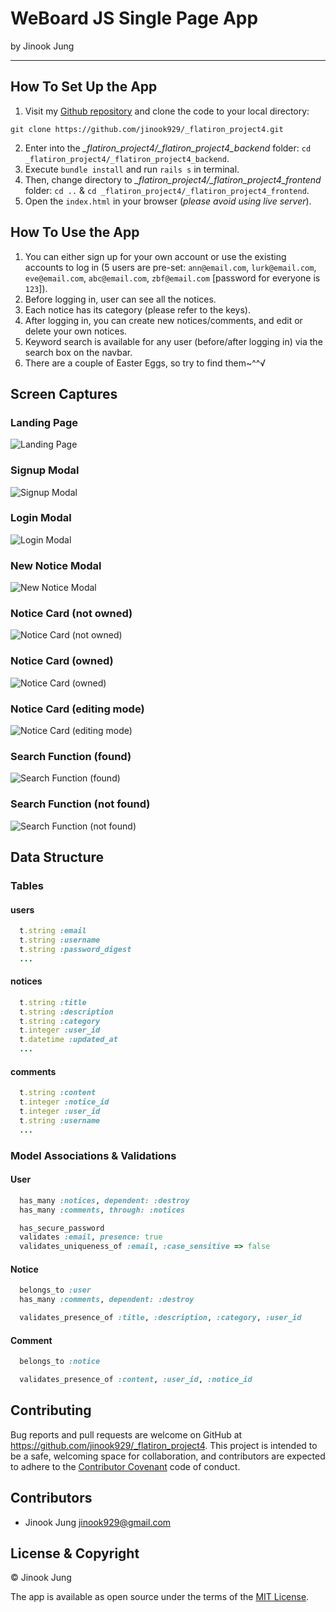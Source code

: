 # WeBoard JS Single Page App

by Jinook Jung

* * * * * * * * * *

## How To Set Up the App

1. Visit my [Github repository](https://github.com/jinook929/_flatiron_project4) and clone the code to your local directory:

 `git clone https://github.com/jinook929/_flatiron_project4.git`

2. Enter into the *_flatiron_project4/_flatiron_project4_backend* folder: `cd _flatiron_project4/_flatiron_project4_backend`.
3. Execute `bundle install` and run `rails s` in terminal.
4. Then, change directory to *_flatiron_project4/_flatiron_project4_frontend* folder: `cd ..` & `cd _flatiron_project4/_flatiron_project4_frontend`.
5. Open the `index.html` in your browser (*please avoid using live server*).

## How To Use the App

1. You can either sign up for your own account or use the existing accounts to log in (5 users are pre-set: `ann@email.com`, `lurk@email.com`, `eve@email.com`, `abc@email.com`, `zbf@email.com` [password for everyone is `123`]).
2. Before logging in, user can see all the notices.
3. Each notice has its category (please refer to the keys).
4. After logging in, you can create new notices/comments, and edit or delete your own notices.
5. Keyword search is available for any user (before/after logging in) via the search box on the navbar.
6. There are a couple of Easter Eggs, so try to find them~^^√

## Screen Captures

### Landing Page

![Landing Page](./_flatiron_project4_frontend/images/01_landing.png)

### Signup Modal

![Signup Modal](./_flatiron_project4_frontend/images/02_signup_modal.png)

### Login Modal

![Login Modal](./_flatiron_project4_frontend/images/03_login_modal.png)

### New Notice Modal

![New Notice Modal](./_flatiron_project4_frontend/images/04_new_notice_modal.png)

### Notice Card (not owned)

![Notice Card (not owned)](./_flatiron_project4_frontend/images/05_notice_card.png)

### Notice Card (owned)

![Notice Card (owned)](./_flatiron_project4_frontend/images/06_notice_card_owned.png)

### Notice Card (editing mode)

![Notice Card (editing mode)](./_flatiron_project4_frontend/images/07_notice_card_edit.png)

### Search Function (found)

![Search Function (found)](./_flatiron_project4_frontend/images/08_search.png)

### Search Function (not found)

![Search Function (not found)](./_flatiron_project4_frontend/images/09_search_not_found.png)

## Data Structure

### Tables

#### users

``` ruby
  t.string :email
  t.string :username
  t.string :password_digest
  ...
```

#### notices

``` ruby
  t.string :title
  t.string :description
  t.string :category
  t.integer :user_id
  t.datetime :updated_at
  ...
```

#### comments

``` ruby
  t.string :content
  t.integer :notice_id
  t.integer :user_id
  t.string :username
  ...
```

### Model Associations & Validations

#### User

``` ruby
  has_many :notices, dependent: :destroy
  has_many :comments, through: :notices

  has_secure_password
  validates :email, presence: true
  validates_uniqueness_of :email, :case_sensitive => false
```

#### Notice

``` ruby
  belongs_to :user
  has_many :comments, dependent: :destroy

  validates_presence_of :title, :description, :category, :user_id
```

#### Comment

``` ruby
  belongs_to :notice

  validates_presence_of :content, :user_id, :notice_id
```

## Contributing

Bug reports and pull requests are welcome on GitHub at https://github.com/jinook929/_flatiron_project4. This project is intended to be a safe, welcoming space for collaboration, and contributors are expected to adhere to the [Contributor Covenant](contributor-covenant.org) code of conduct.

## Contributors

* Jinook Jung <jinook929@gmail.com>

## License & Copyright

© Jinook Jung

The app is available as open source under the terms of the [MIT License](http://opensource.org/licenses/MIT).
